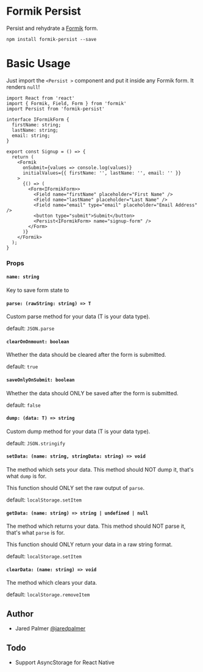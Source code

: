 # Formik Persist

Persist and rehydrate a [Formik](https://github.com/jaredpalmer/formik) form.

```
npm install formik-persist --save
```

# Basic Usage

Just import the `<Persist >` component and put it inside any Formik form. It renders `null`!

```tsx
import React from 'react'
import { Formik, Field, Form } from 'formik'
import Persist from 'formik-persist'

interface IFormikForm {
  firstName: string;
  lastName: string;
  email: string;
}

export const Signup = () => {
  return (
    <Formik
      onSubmit={values => console.log(values)}
      initialValues={{ firstName: '', lastName: '', email: '' }}
    >
      {() => (
        <Form<IFormikForm>>
          <Field name="firstName" placeholder="First Name" />
          <Field name="lastName" placeholder="Last Name" />
          <Field name="email" type="email" placeholder="Email Address" />
          <button type="submit">Submit</button>
          <Persist<IFormikForm> name="signup-form" />
        </Form>
      )}
    </Formik>
  );
}
```

### Props

#### `name: string`
Key to save form state to

#### `parse: (rawString: string) => T`
Custom parse method for your data (T is your data type).

default: `JSON.parse`

#### `clearOnOnmount: boolean`
Whether the data should be cleared after the form is submitted.

default: `true`

#### `saveOnlyOnSubmit: boolean`
Whether the data should ONLY be saved after the form is submitted.

default: `false`

#### `dump: (data: T) => string`
Custom dump method for your data (T is your data type).

default: `JSON.stringify`

#### `setData: (name: string, stringData: string) => void`
The method which sets your data.
This method should NOT dump it, that's what `dump` is for.

This function should ONLY set the raw output of `parse`.

default: `localStorage.setItem`

#### `getData: (name: string) => string | undefined | null`
The method which returns your data.
This method should NOT parse it, that's what `parse` is for.

This function should ONLY return your data in a raw string format.

default: `localStorage.setItem`

#### `clearData: (name: string) => void`
The method which clears your data.

default: `localStorage.removeItem`

## Author

- Jared Palmer [@jaredpalmer](https://twitter.com/jaredpalmer)


## Todo

- Support AsyncStorage for React Native
